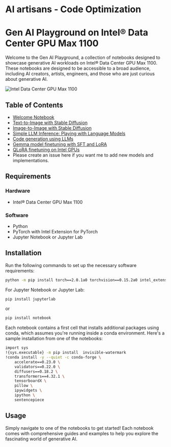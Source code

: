 # AI artisans - Code Optimization
# Gen AI Playground on Intel® Data Center GPU Max 1100

Welcome to the Gen AI Playground, a collection of notebooks designed to showcase generative AI workloads on Intel® Data Center GPU Max 1100. These notebooks are designed to be accessible to a broad audience, including AI creators, artists, engineers, and those who are just curious about generative AI.

![Intel Data Center GPU Max 1100](https://intelcorp.scene7.com/is/image/intelcorp/data-center-gpu-max-badge?$64.64$&fmt=png-alpha)

## Table of Contents

- [Welcome Notebook](./welcome.ipynb)
- [Text-to-Image with Stable Diffusion](./text_to_image.ipynb)
- [Image-to-Image with Stable Diffusion](./image_to_image.ipynb)
- [Simple LLM Inference: Playing with Language Models](./simple_llm_inference.ipynb)
- [Code generation using LLMs](./optimize_code_generation_with_llms.ipynb)
- [Gemma model finetuning with SFT and LoRA](./gemma_xpu_finetuning.ipynb)
- [QLoRA finetuning on Intel GPUs](./qlora_finetuning.py)
- Please create an issue here if you want me to add new models and implementations.

## Requirements

### Hardware
- Intel® Data Center GPU Max 1100

### Software
- Python
- PyTorch with Intel Extension for PyTorch
- Jupyter Notebook or Jupyter Lab

## Installation

Run the following commands to set up the necessary software requirements:

```bash
python -m pip install torch==2.0.1a0 torchvision==0.15.2a0 intel_extension_for_pytorch==2.0.110+xpu -f https://developer.intel.com/ipex-whl-stable-xpu
```
For Jupyter Notebook or Jupyter Lab:

```bash
pip install jupyterlab
```

or

```bash
pip install notebook
```

Each notebook contains a first cell that installs additional packages using conda, which assumes you're running inside a conda environment. Here's a sample installation from one of the notebooks:

```bash
import sys
!{sys.executable} -m pip install  invisible-watermark
!conda install -y --quiet -c conda-forge \
    accelerate==0.23.0 \
    validators==0.22.0 \
    diffusers==0.18.2 \
    transformers==4.32.1 \
    tensorboardX \
    pillow \
    ipywidgets \
    ipython \
    sentencepiece
```

## Usage

Simply navigate to one of the notebooks to get started! Each notebook comes with comprehensive guides and examples to help you explore the fascinating world of generative AI.

